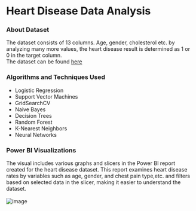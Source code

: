 # Heart Disease Data Analysis
### About Dataset
The dataset consists of 13 columns. Age, gender, cholesterol etc. by analyzing many more values, the heart disease result is determined as 1 or 0 in the target column.
<br>The dataset can be found [here](https://www.kaggle.com/datasets/johnsmith88/heart-disease-dataset?select=heart.csv)

### Algorithms and Techniques Used
- Logistic Regression
- Support Vector Machines
- GridSearchCV
- Naive Bayes
- Decision Trees
- Random Forest
- K-Nearest Neighbors
- Neural Networks

### Power BI Visualizations
The visual includes various graphs and slicers in the Power BI report created for the heart disease dataset. This report examines heart disease rates by variables such as age, gender, and chest pain type,etc. and filters based on selected data in the slicer, making it easier to understand the dataset. <br> <br>
![image](https://github.com/user-attachments/assets/8f6c40e2-53f3-4d6b-9692-32552e25f02a)
